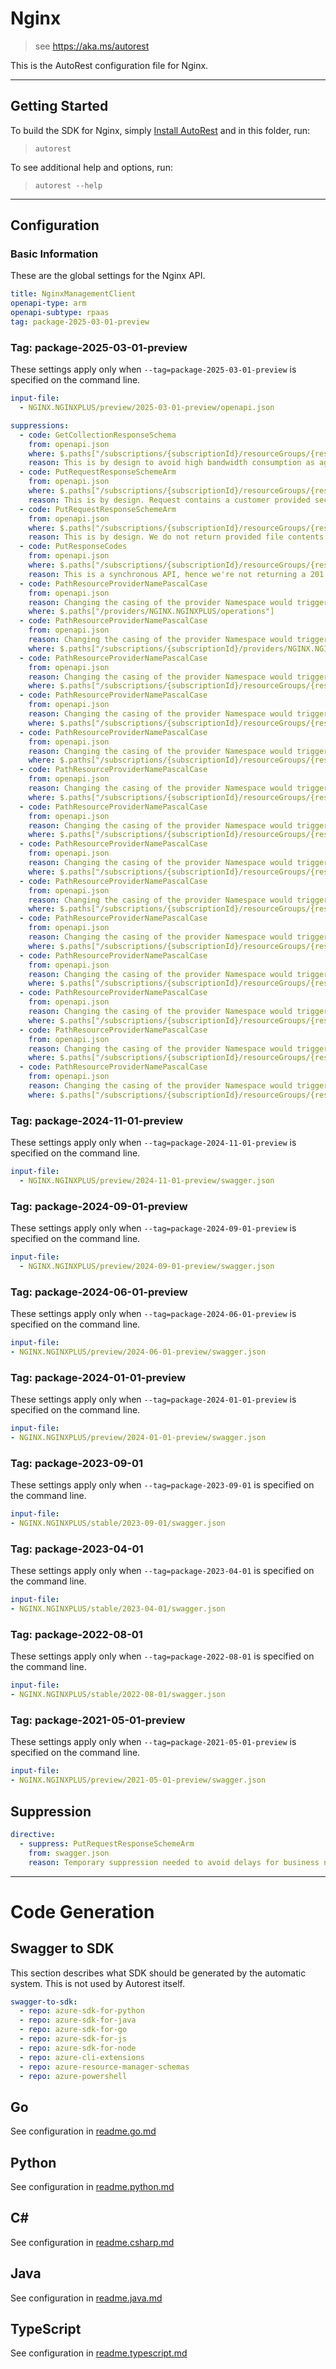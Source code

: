 # Nginx

> see https://aka.ms/autorest

This is the AutoRest configuration file for Nginx.



---
## Getting Started
To build the SDK for Nginx, simply [Install AutoRest](https://aka.ms/autorest/install) and in this folder, run:

> `autorest`

To see additional help and options, run:

> `autorest --help`
---

## Configuration



### Basic Information
These are the global settings for the Nginx API.

``` yaml
title: NginxManagementClient
openapi-type: arm
openapi-subtype: rpaas
tag: package-2025-03-01-preview
```

### Tag: package-2025-03-01-preview

These settings apply only when `--tag=package-2025-03-01-preview` is specified on the command line.

```yaml $(tag) == 'package-2025-03-01-preview'
input-file:
  - NGINX.NGINXPLUS/preview/2025-03-01-preview/openapi.json

suppressions:
  - code: GetCollectionResponseSchema
    from: openapi.json
    where: $.paths["/subscriptions/{subscriptionId}/resourceGroups/{resourceGroupName}/providers/NGINX.NGINXPLUS/nginxDeployments/{deploymentName}/wafPolicies"]
    reason: This is by design to avoid high bandwidth consumption as agreed with the partner
  - code: PutRequestResponseSchemeArm
    from: openapi.json
    where: $.paths["/subscriptions/{subscriptionId}/resourceGroups/{resourceGroupName}/providers/NGINX.NGINXPLUS/nginxDeployments/{nginxDeploymentName}/apiKeys/{apiKeyName}"]
    reason: This is by design. Request contains a customer provided secret that is not returned in the response. 
  - code: PutRequestResponseSchemeArm
    from: openapi.json
    where: $.paths["/subscriptions/{subscriptionId}/resourceGroups/{resourceGroupName}/providers/NGINX.NGINXPLUS/nginxDeployments/{nginxDeploymentName}/configurations/{configurationName}"]
    reason: This is by design. We do not return provided file contents in the response. 
  - code: PutResponseCodes
    from: openapi.json
    where: $.paths["/subscriptions/{subscriptionId}/resourceGroups/{resourceGroupName}/providers/NGINX.NGINXPLUS/nginxDeployments/{nginxDeploymentName}/apiKeys/{apiKeyName}"]
    reason: This is a synchronous API, hence we're not returning a 201. 
  - code: PathResourceProviderNamePascalCase
    from: openapi.json
    reason: Changing the casing of the provider Namespace would trigger rules needing us to rewrite all our previous versions
    where: $.paths["/providers/NGINX.NGINXPLUS/operations"]
  - code: PathResourceProviderNamePascalCase
    from: openapi.json
    reason: Changing the casing of the provider Namespace would trigger rules needing us to rewrite all our previous versions
    where: $.paths["/subscriptions/{subscriptionId}/providers/NGINX.NGINXPLUS/nginxDeployments"]
  - code: PathResourceProviderNamePascalCase
    from: openapi.json
    reason: Changing the casing of the provider Namespace would trigger rules needing us to rewrite all our previous versions
    where: $.paths["/subscriptions/{subscriptionId}/resourceGroups/{resourceGroupName}/providers/NGINX.NGINXPLUS/nginxDeployments"]
  - code: PathResourceProviderNamePascalCase
    from: openapi.json
    reason: Changing the casing of the provider Namespace would trigger rules needing us to rewrite all our previous versions
    where: $.paths["/subscriptions/{subscriptionId}/resourceGroups/{resourceGroupName}/providers/NGINX.NGINXPLUS/nginxDeployments/{nginxDeploymentName}"]
  - code: PathResourceProviderNamePascalCase
    from: openapi.json
    reason: Changing the casing of the provider Namespace would trigger rules needing us to rewrite all our previous versions
    where: $.paths["/subscriptions/{subscriptionId}/resourceGroups/{resourceGroupName}/providers/NGINX.NGINXPLUS/nginxDeployments/{nginxDeploymentName}/apiKeys"]
  - code: PathResourceProviderNamePascalCase
    from: openapi.json
    reason: Changing the casing of the provider Namespace would trigger rules needing us to rewrite all our previous versions
    where: $.paths["/subscriptions/{subscriptionId}/resourceGroups/{resourceGroupName}/providers/NGINX.NGINXPLUS/nginxDeployments/{nginxDeploymentName}/apiKeys/{apiKeyName}"]
  - code: PathResourceProviderNamePascalCase
    from: openapi.json
    reason: Changing the casing of the provider Namespace would trigger rules needing us to rewrite all our previous versions
    where: $.paths["/subscriptions/{subscriptionId}/resourceGroups/{resourceGroupName}/providers/NGINX.NGINXPLUS/nginxDeployments/{nginxDeploymentName}/certificates"]
  - code: PathResourceProviderNamePascalCase
    from: openapi.json
    reason: Changing the casing of the provider Namespace would trigger rules needing us to rewrite all our previous versions
    where: $.paths["/subscriptions/{subscriptionId}/resourceGroups/{resourceGroupName}/providers/NGINX.NGINXPLUS/nginxDeployments/{nginxDeploymentName}/certificates/{certificateName}"]
  - code: PathResourceProviderNamePascalCase
    from: openapi.json
    reason: Changing the casing of the provider Namespace would trigger rules needing us to rewrite all our previous versions
    where: $.paths["/subscriptions/{subscriptionId}/resourceGroups/{resourceGroupName}/providers/NGINX.NGINXPLUS/nginxDeployments/{nginxDeploymentName}/configurations"]
  - code: PathResourceProviderNamePascalCase
    from: openapi.json
    reason: Changing the casing of the provider Namespace would trigger rules needing us to rewrite all our previous versions
    where: $.paths["/subscriptions/{subscriptionId}/resourceGroups/{resourceGroupName}/providers/NGINX.NGINXPLUS/nginxDeployments/{nginxDeploymentName}/configurations/{configurationName}"]
  - code: PathResourceProviderNamePascalCase
    from: openapi.json
    reason: Changing the casing of the provider Namespace would trigger rules needing us to rewrite all our previous versions
    where: $.paths["/subscriptions/{subscriptionId}/resourceGroups/{resourceGroupName}/providers/NGINX.NGINXPLUS/nginxDeployments/{nginxDeploymentName}/configurations/{configurationName}/analyze"]
  - code: PathResourceProviderNamePascalCase
    from: openapi.json
    reason: Changing the casing of the provider Namespace would trigger rules needing us to rewrite all our previous versions
    where: $.paths["/subscriptions/{subscriptionId}/resourceGroups/{resourceGroupName}/providers/NGINX.NGINXPLUS/nginxDeployments/{nginxDeploymentName}/listDefaultWafPolicies"]
  - code: PathResourceProviderNamePascalCase
    from: openapi.json
    reason: Changing the casing of the provider Namespace would trigger rules needing us to rewrite all our previous versions
    where: $.paths["/subscriptions/{subscriptionId}/resourceGroups/{resourceGroupName}/providers/NGINX.NGINXPLUS/nginxDeployments/{nginxDeploymentName}/wafPolicies"]
  - code: PathResourceProviderNamePascalCase
    from: openapi.json
    reason: Changing the casing of the provider Namespace would trigger rules needing us to rewrite all our previous versions
    where: $.paths["/subscriptions/{subscriptionId}/resourceGroups/{resourceGroupName}/providers/NGINX.NGINXPLUS/nginxDeployments/{nginxDeploymentName}/wafPolicies/{wafPolicyName}"]
```

### Tag: package-2024-11-01-preview

These settings apply only when `--tag=package-2024-11-01-preview` is specified on the command line.

```yaml $(tag) == 'package-2024-11-01-preview'
input-file:
  - NGINX.NGINXPLUS/preview/2024-11-01-preview/swagger.json
```

### Tag: package-2024-09-01-preview

These settings apply only when `--tag=package-2024-09-01-preview` is specified on the command line.

```yaml $(tag) == 'package-2024-09-01-preview'
input-file:
  - NGINX.NGINXPLUS/preview/2024-09-01-preview/swagger.json
```

### Tag: package-2024-06-01-preview

These settings apply only when `--tag=package-2024-06-01-preview` is specified on the command line.

``` yaml $(tag) == 'package-2024-06-01-preview'
input-file:
- NGINX.NGINXPLUS/preview/2024-06-01-preview/swagger.json
```


### Tag: package-2024-01-01-preview

These settings apply only when `--tag=package-2024-01-01-preview` is specified on the command line.

``` yaml $(tag) == 'package-2024-01-01-preview'
input-file:
- NGINX.NGINXPLUS/preview/2024-01-01-preview/swagger.json
```

### Tag: package-2023-09-01

These settings apply only when `--tag=package-2023-09-01` is specified on the command line.

``` yaml $(tag) == 'package-2023-09-01'
input-file:
- NGINX.NGINXPLUS/stable/2023-09-01/swagger.json
```


### Tag: package-2023-04-01

These settings apply only when `--tag=package-2023-04-01` is specified on the command line.

``` yaml $(tag) == 'package-2023-04-01'
input-file:
- NGINX.NGINXPLUS/stable/2023-04-01/swagger.json
```

### Tag: package-2022-08-01

These settings apply only when `--tag=package-2022-08-01` is specified on the command line.

``` yaml $(tag) == 'package-2022-08-01'
input-file:
- NGINX.NGINXPLUS/stable/2022-08-01/swagger.json
```

### Tag: package-2021-05-01-preview

These settings apply only when `--tag=package-2021-05-01-preview` is specified on the command line.

``` yaml $(tag) == 'package-2021-05-01-preview'
input-file:
- NGINX.NGINXPLUS/preview/2021-05-01-preview/swagger.json
```

## Suppression
``` yaml
directive:
  - suppress: PutRequestResponseSchemeArm
    from: swagger.json
    reason: Temporary suppression needed to avoid delays for business needs and maintain production timelines. It's also approved before in previous PR in private repo.
```    
---

# Code Generation

## Swagger to SDK

This section describes what SDK should be generated by the automatic system.
This is not used by Autorest itself.

``` yaml $(swagger-to-sdk)
swagger-to-sdk:
  - repo: azure-sdk-for-python
  - repo: azure-sdk-for-java
  - repo: azure-sdk-for-go
  - repo: azure-sdk-for-js
  - repo: azure-sdk-for-node
  - repo: azure-cli-extensions
  - repo: azure-resource-manager-schemas
  - repo: azure-powershell
```

## Go

See configuration in [readme.go.md](./readme.go.md)

## Python

See configuration in [readme.python.md](./readme.python.md)

## C#

See configuration in [readme.csharp.md](./readme.csharp.md)

## Java

See configuration in [readme.java.md](./readme.java.md)

## TypeScript

See configuration in [readme.typescript.md](./readme.typescript.md)